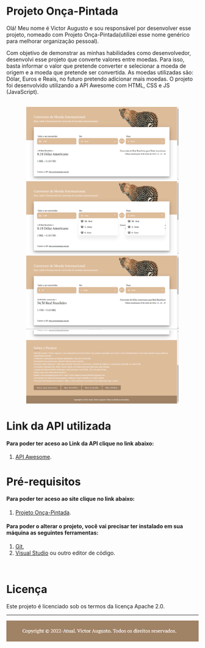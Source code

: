 # Projeto Onça-Pintada

Olá! Meu nome é Victor Augusto e sou responsável por desenvolver esse projeto, nomeado com Projeto Onça-Pintada(utilizei esse nome genérico para melhorar organização pessoal).

Com objetivo de demonstrar as minhas habilidades como desenvolvedor, desenvolvi esse projeto que converte valores entre moedas. Para isso, basta informar o valor que pretende converter e selecionar a moeda de origem e a moeda que pretende ser convertida. As moedas utilizadas são: Dólar, Euros e Reais, no futuro pretendo adicionar mais moedas. O projeto foi desenvolvido utilizando a API Awesome com HTML, CSS e JS (JavaScript).
</br>
</br>

<div align="center">
<img src="https://github.com/VictorAugustoRodriguesGomes/Projeto_Onca_Pintada/blob/main/src/img/BaseGitHub/p1.PNG" width="400"/>
<img src="https://github.com/VictorAugustoRodriguesGomes/Projeto_Onca_Pintada/blob/main/src/img/BaseGitHub/p2.PNG" width="400"/>
<img src="https://github.com/VictorAugustoRodriguesGomes/Projeto_Onca_Pintada/blob/main/src/img/BaseGitHub/p3.PNG" width="400"/>
<img src="https://github.com/VictorAugustoRodriguesGomes/Projeto_Onca_Pintada/blob/main/src/img/BaseGitHub/p4.PNG" width="400"/>

</div>

# Link da API utilizada
#### Para poder ter aceso ao Link da API clique no link abaixo:
1. [API Awesome](https://docs.awesomeapi.com.br/).

# Pré-requisitos
#### Para poder ter aceso ao site clique no link abaixo: 
1. [Projeto Onça-Pintada](https://projeto-hamster.web.app/).
#### Para poder o alterar o projeto, você vai precisar ter instalado em sua máquina as seguintes ferramentas:
1. [Git](https://git-scm.com),
2. [Visual Studio](https://code.visualstudio.com/) ou outro editor de código.

</br>

# Licença

Este projeto é licenciado sob os termos da licença Apache 2.0.

---------
<img src="https://github.com/VictorAugustoRodriguesGomes/Projeto_Onca_Pintada/blob/main/src/img/BaseGitHub/p5.PNG?raw=true"/>
